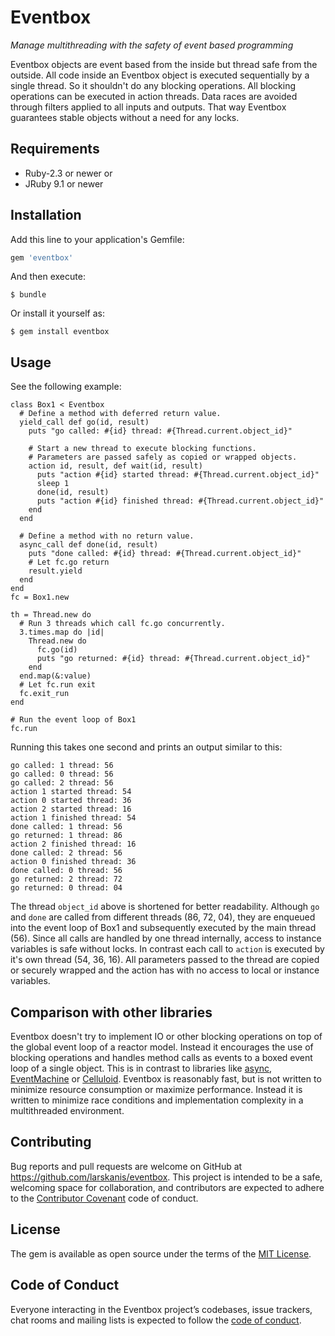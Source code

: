 # Eventbox

_Manage multithreading with the safety of event based programming_

Eventbox objects are event based from the inside but thread safe from the outside.
All code inside an Eventbox object is executed sequentially by a single thread.
So it shouldn't do any blocking operations.
All blocking operations can be executed in action threads.
Data races are avoided through filters applied to all inputs and outputs.
That way Eventbox guarantees stable objects without a need for any locks.

## Requirements

* Ruby-2.3 or newer or
* JRuby 9.1 or newer

## Installation

Add this line to your application's Gemfile:

```ruby
gem 'eventbox'
```

And then execute:

    $ bundle

Or install it yourself as:

    $ gem install eventbox

## Usage

See the following example:

    class Box1 < Eventbox
      # Define a method with deferred return value.
      yield_call def go(id, result)
        puts "go called: #{id} thread: #{Thread.current.object_id}"

        # Start a new thread to execute blocking functions.
        # Parameters are passed safely as copied or wrapped objects.
        action id, result, def wait(id, result)
          puts "action #{id} started thread: #{Thread.current.object_id}"
          sleep 1
          done(id, result)
          puts "action #{id} finished thread: #{Thread.current.object_id}"
        end
      end

      # Define a method with no return value.
      async_call def done(id, result)
        puts "done called: #{id} thread: #{Thread.current.object_id}"
        # Let fc.go return
        result.yield
      end
    end
    fc = Box1.new

    th = Thread.new do
      # Run 3 threads which call fc.go concurrently.
      3.times.map do |id|
        Thread.new do
          fc.go(id)
          puts "go returned: #{id} thread: #{Thread.current.object_id}"
        end
      end.map(&:value)
      # Let fc.run exit
      fc.exit_run
    end

    # Run the event loop of Box1
    fc.run

Running this takes one second and prints an output similar to this:

    go called: 1 thread: 56
    go called: 0 thread: 56
    go called: 2 thread: 56
    action 1 started thread: 54
    action 0 started thread: 36
    action 2 started thread: 16
    action 1 finished thread: 54
    done called: 1 thread: 56
    go returned: 1 thread: 86
    action 2 finished thread: 16
    done called: 2 thread: 56
    action 0 finished thread: 36
    done called: 0 thread: 56
    go returned: 2 thread: 72
    go returned: 0 thread: 04

The thread `object_id` above is shortened for better readability.
Although `go` and `done` are called from different threads (86, 72, 04), they are enqueued into the event loop of Box1 and subsequently executed by the main thread (56).
Since all calls are handled by one thread internally, access to instance variables is safe without locks.
In contrast each call to `action` is executed by it's own thread (54, 36, 16).
All parameters passed to the thread are copied or securely wrapped and the action has with no access to local or instance variables.


## Comparison with other libraries

Eventbox doesn't try to implement IO or other blocking operations on top of the global event loop of a reactor model.
Instead it encourages the use of blocking operations and handles method calls as events to a boxed event loop of a single object.
This is in contrast to libraries like [async](https://github.com/socketry/async), [EventMachine](https://github.com/eventmachine/eventmachine) or [Celluloid](https://github.com/celluloid/celluloid).
Eventbox is reasonably fast, but is not written to minimize resource consumption or maximize performance.
Instead it is written to minimize race conditions and implementation complexity in a multithreaded environment.


## Contributing

Bug reports and pull requests are welcome on GitHub at https://github.com/larskanis/eventbox. This project is intended to be a safe, welcoming space for collaboration, and contributors are expected to adhere to the [Contributor Covenant](http://contributor-covenant.org) code of conduct.

## License

The gem is available as open source under the terms of the [MIT License](https://opensource.org/licenses/MIT).

## Code of Conduct

Everyone interacting in the Eventbox project’s codebases, issue trackers, chat rooms and mailing lists is expected to follow the [code of conduct](https://github.com/larskanis/eventbox/blob/master/CODE_OF_CONDUCT.md).
